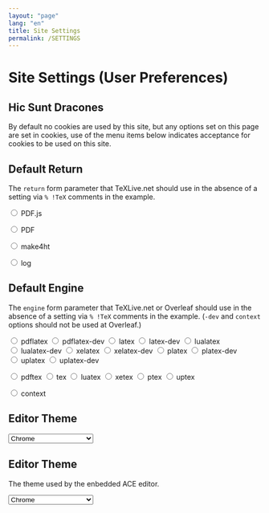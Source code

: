 ```yaml
---
layout: "page"
lang: "en"
title: Site Settings
permalink: /SETTINGS
---
```

# Site Settings (User Preferences)

## Hic Sunt Dracones

By default no cookies are used by this site, but any options set on
this page are set in cookies, use of the menu items below indicates
acceptance for cookies to be used on this site.


## Default Return
The `return` form parameter that TeXLive.net should use in the absence of a setting via `% !TeX` comments in the example.


<span style="white-space:nowrap"><input name="ret" id="pdfjs" type="radio" onclick="rlSetReturn('pdfjs')"> <label for="pdfjs">PDF.js</label></span>


<span style="white-space:nowrap"><input name="ret" id="pdf" type="radio" onclick="rlSetReturn('pdf')"> <label for="pdf">PDF</label></span>


<span style="white-space:nowrap"><input name="ret" id="make4ht" type="radio" onclick="rlSetReturn('make4ht')"> <label for="make4ht">make4ht</label></span>


<span style="white-space:nowrap"><input name="ret" id="log" type="radio" onclick="rlSetReturn('log')"> <label for="log">log</label></span>

<script>
  document.getElementById(rldefaultreturn).checked=true;
</script>



## Default Engine
The `engine` form parameter that TeXLive.net or Overleaf should use in the absence of a setting via `% !TeX` comments in the example. (`-dev` and `context` options should not be used at Overleaf.)


<span style="white-space:nowrap"><input name="engine" id="pdflatex" type="radio" onclick="rlSetEngine('pdflatex')"> <label for="pdflatex">pdflatex</label></span>
<span style="white-space:nowrap"><input name="engine" id="pdflatex-dev" type="radio" onclick="rlSetEngine('pdflatex-dev')"> <label for="pdf">pdflatex-dev</label></span>
<span style="white-space:nowrap"><input name="engine" id="latex" type="radio" onclick="rlSetEngine('latex')"> <label for="latex">latex</label></span>
<span style="white-space:nowrap"><input name="engine" id="latex-dev" type="radio" onclick="rlSetEngine('latex-dev')"> <label for="pdf">latex-dev</label></span>
<span style="white-space:nowrap"><input name="engine" id="lualatex" type="radio" onclick="rlSetEngine('lualatex')"> <label for="lualatex">lualatex</label></span>
<span style="white-space:nowrap"><input name="engine" id="lualatex-dev" type="radio" onclick="rlSetEngine('lualatex-dev')"> <label for="pdf">lualatex-dev</label></span>
<span style="white-space:nowrap"><input name="engine" id="xelatex" type="radio" onclick="rlSetEngine('xelatex')"> <label for="xelatex">xelatex</label></span>
<span style="white-space:nowrap"><input name="engine" id="xelatex-dev" type="radio" onclick="rlSetEngine('xelatex-dev')"> <label for="pdf">xelatex-dev</label></span>
<span style="white-space:nowrap"><input name="engine" id="platex" type="radio" onclick="rlSetEngine('platex')"> <label for="platex">platex</label></span>
<span style="white-space:nowrap"><input name="engine" id="platex-dev" type="radio" onclick="rlSetEngine('platex-dev')"> <label for="pdf">platex-dev</label></span>
<span style="white-space:nowrap"><input name="engine" id="uplatex" type="radio" onclick="rlSetEngine('uplatex')"> <label for="uplatex">uplatex</label></span>
<span style="white-space:nowrap"><input name="engine" id="uplatex-dev" type="radio" onclick="rlSetEngine('uplatex-dev')"> <label for="pdf">uplatex-dev</label></span>


<span style="white-space:nowrap"><input name="engine" id="pdftex" type="radio" onclick="rlSetEngine('pdftex')"> <label for="pdftex">pdftex</label></span>
<span style="white-space:nowrap"><input name="engine" id="tex" type="radio" onclick="rlSetEngine('tex')"> <label for="tex">tex</label></span>
<span style="white-space:nowrap"><input name="engine" id="luatex" type="radio" onclick="rlSetEngine('luatex')"> <label for="luatex">luatex</label></span>
<span style="white-space:nowrap"><input name="engine" id="xetex" type="radio" onclick="rlSetEngine('xetex')"> <label for="xetex">xetex</label></span>
<span style="white-space:nowrap"><input name="engine" id="ptex" type="radio" onclick="rlSetEngine('ptex')"> <label for="ptex">ptex</label></span>
<span style="white-space:nowrap"><input name="engine" id="uptex" type="radio" onclick="rlSetEngine('uptex')"> <label for="uptex">uptex</label></span>


<span style="white-space:nowrap"><input name="engine" id="context" type="radio" onclick="rlSetEngine('context')"> <label for="contex">context</label></span>



<script>
  document.getElementById(rldefaultengine).checked=true;
</script>

## Editor Theme

<select id="ace-themeace">
<optgroup label="Bright">
<option value="ace/theme/chrome">Chrome</option>
<option value="ace/theme/clouds">Clouds</option>
<option value="ace/theme/crimson_editor">Crimson Editor</option>
<option value="ace/theme/dawn">Dawn</option>
<option value="ace/theme/dreamweaver">Dreamweaver</option>
<option value="ace/theme/eclipse">Eclipse</option>
<option value="ace/theme/github">GitHub</option>
<option value="ace/theme/iplastic">IPlastic</option>
<option value="ace/theme/solarized_light">Solarized Light</option>
<option value="ace/theme/textmate">TextMate</option>
<option value="ace/theme/tomorrow">Tomorrow</option>
<option value="ace/theme/xcode">Xcode</option>
<option value="ace/theme/kuroir">Kuroir</option>
<option value="ace/theme/katzenmilch">KatzenMilch</option>
<option value="ace/theme/sqlserver">SQL Server</option>
</optgroup>
<optgroup label="Dark">
<option value="ace/theme/ambiance">Ambiance</option>
<option value="ace/theme/chaos">Chaos</option>
<option value="ace/theme/clouds_midnight">Clouds Midnight</option>
<option value="ace/theme/dracula">Dracula</option>
<option value="ace/theme/cobalt">Cobalt</option>
<option value="ace/theme/gruvbox">Gruvbox</option>
<option value="ace/theme/gob">Green on Black</option>
<option value="ace/theme/idle_fingers">idle Fingers</option>
<option value="ace/theme/kr_theme">krTheme</option>
<option value="ace/theme/merbivore">Merbivore</option>
<option value="ace/theme/merbivore_soft">Merbivore Soft</option>
<option value="ace/theme/mono_industrial">Mono Industrial</option>
<option value="ace/theme/monokai">Monokai</option>
<option value="ace/theme/nord_dark">Nord Dark</option>
<option value="ace/theme/pastel_on_dark">Pastel on dark</option>
<option value="ace/theme/solarized_dark">Solarized Dark</option>
<option value="ace/theme/terminal">Terminal</option>
<option value="ace/theme/tomorrow_night">Tomorrow Night</option>
<option value="ace/theme/tomorrow_night_blue">Tomorrow Night Blue</option>
<option value="ace/theme/tomorrow_night_bright">Tomorrow Night Bright</option>
<option value="ace/theme/tomorrow_night_eighties">Tomorrow Night 80s</option>
<option value="ace/theme/twilight">Twilight</option>
<option value="ace/theme/vibrant_ink">Vibrant Ink</option>
</optgroup>
</select>


<script>
  document.getElementById(rldefaultengin).checked=true;
</script>


## Editor Theme
The theme used by the enbedded ACE editor.

<select id="ace-theme">
<optgroup label="Bright">
<option value="ace/theme/chrome">Chrome</option>
<option value="ace/theme/clouds">Clouds</option>
<option value="ace/theme/crimson_editor">Crimson Editor</option>
<option value="ace/theme/dawn">Dawn</option>
<option value="ace/theme/dreamweaver">Dreamweaver</option>
<option value="ace/theme/eclipse">Eclipse</option>
<option value="ace/theme/github">GitHub</option>
<option value="ace/theme/iplastic">IPlastic</option>
<option value="ace/theme/solarized_light">Solarized Light</option>
<option value="ace/theme/textmate">TextMate</option>
<option value="ace/theme/tomorrow">Tomorrow</option>
<option value="ace/theme/xcode">Xcode</option>
<option value="ace/theme/kuroir">Kuroir</option>
<option value="ace/theme/katzenmilch">KatzenMilch</option>
<option value="ace/theme/sqlserver">SQL Server</option>
</optgroup>
<optgroup label="Dark">
<option value="ace/theme/ambiance">Ambiance</option>
<option value="ace/theme/chaos">Chaos</option>
<option value="ace/theme/clouds_midnight">Clouds Midnight</option>
<option value="ace/theme/dracula">Dracula</option>
<option value="ace/theme/cobalt">Cobalt</option>
<option value="ace/theme/gruvbox">Gruvbox</option>
<option value="ace/theme/gob">Green on Black</option>
<option value="ace/theme/idle_fingers">idle Fingers</option>
<option value="ace/theme/kr_theme">krTheme</option>
<option value="ace/theme/merbivore">Merbivore</option>
<option value="ace/theme/merbivore_soft">Merbivore Soft</option>
<option value="ace/theme/mono_industrial">Mono Industrial</option>
<option value="ace/theme/monokai">Monokai</option>
<option value="ace/theme/nord_dark">Nord Dark</option>
<option value="ace/theme/pastel_on_dark">Pastel on dark</option>
<option value="ace/theme/solarized_dark">Solarized Dark</option>
<option value="ace/theme/terminal">Terminal</option>
<option value="ace/theme/tomorrow_night">Tomorrow Night</option>
<option value="ace/theme/tomorrow_night_blue">Tomorrow Night Blue</option>
<option value="ace/theme/tomorrow_night_bright">Tomorrow Night Bright</option>
<option value="ace/theme/tomorrow_night_eighties">Tomorrow Night 80s</option>
<option value="ace/theme/twilight">Twilight</option>
<option value="ace/theme/vibrant_ink">Vibrant Ink</option>
</optgroup>
</select>

<script>
  var themesel=document.getElementById('ace-theme')
  themesel.selectedIndex=parseInt(rlacethemenum);
  document.getElementById('ace-theme').addEventListener('change', function() {
      createCookie('runlatex-acethemenum',themesel.selectedIndex,100);
      createCookie('runlatex-acetheme',themesel.options[themesel.selectedIndex].value,100);
  });
  var rlacetheme=themesel.options[themesel.selectedIndex].value;
</script>
